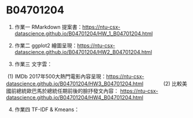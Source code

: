 # B04701204

1. 作業一 RMarkdown 提案書：https://ntu-csx-datascience.github.io/B04701204/HW_1_B04701204.html

2. 作業二 ggplot2 繪圖呈現：https://ntu-csx-datascience.github.io/B04701204/HW2_B04701204.html

3. 作業三 文字雲：

  (1) IMDb 2017年500大熱門電影內容呈現：https://ntu-csx-datascience.github.io/B04701204/HW3_B04701204.html
  
            (2) 比較美國前總統歐巴馬於總統任期前後的臉抒發文內容：
https://ntu-csx-datascience.github.io/B04701204/HW4_B04701204.html

4. 作業四 TF-IDF & Kmeans：
